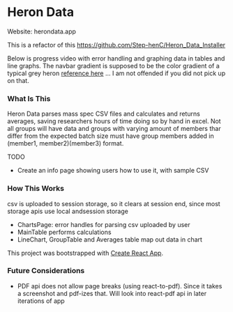 # Heron Data

Website: herondata.app

This is a refactor of this https://github.com/Step-henC/Heron_Data_Installer

Below is progress video with error handling and graphing data in tables and line graphs. The navbar gradient is supposed to be the color gradient of a typical grey heron [reference here](https://www.google.com/url?sa=i&url=https%3A%2F%2Fen.wikipedia.org%2Fwiki%2FGrey_heron&psig=AOvVaw2ApKxBsoVZspzv-Et2hLWw&ust=1707937898590000&source=images&cd=vfe&opi=89978449&ved=0CBIQjRxqFwoTCJiCpdCCqYQDFQAAAAAdAAAAABAE) ... I am not offended if you did not pick up on that.






### What Is This

Heron Data parses mass spec CSV files and calculates and returns averages, saving researchers hours of time doing so by hand in excel. Not all groups will have data and groups with varying amount of members thar differ from the expected batch size must have group members added in (member1, member2)(member3) format.

TODO 
- Create an info page showing users how to use it, with sample CSV

### How This Works
csv is uploaded to session storage, so it clears at session end, since most storage apis use local andsession storage

- ChartsPage: error handles for parsing csv uploaded by user
- MainTable performs calculations
- LineChart, GroupTable and Averages table map out data in chart

This project was bootstrapped with [Create React App](https://github.com/facebook/create-react-app).


### Future Considerations

- PDF api does not allow page breaks (using react-to-pdf). Since it takes a screenshot and pdf-izes that. Will look into react-pdf api in later iterations of app
